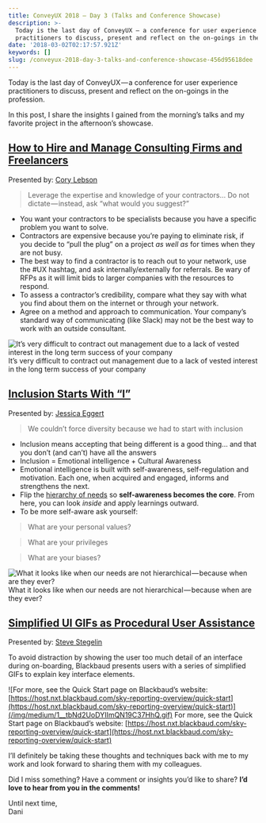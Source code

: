 ```yaml
---
title: ConveyUX 2018 — Day 3 (Talks and Conference Showcase)
description: >-
  Today is the last day of ConveyUX — a conference for user experience
  practitioners to discuss, present and reflect on the on-goings in the…
date: '2018-03-02T02:17:57.921Z'
keywords: []
slug: /conveyux-2018-day-3-talks-and-conference-showcase-456d95618dee
---
```


Today is the last day of ConveyUX — a conference for user experience practitioners to discuss, present and reflect on the on-goings in the profession.

In this post, I share the insights I gained from the morning’s talks and my favorite project in the afternoon’s showcase.

##  [How to Hire and Manage Consulting Firms and Freelancers](https://conveyux.com/sessions/how-to-hire-and-manage-consulting-firms-and-freelancers/)

Presented by: [Cory Lebson](https://conveyux.com/speakers/cory-lebson/)

> Leverage the expertise and knowledge of your contractors… Do not dictate — instead, ask “what would you suggest?”

*   You want your contractors to be specialists because you have a specific problem you want to solve.
*   Contractors are expensive because you’re paying to eliminate risk, if you decide to “pull the plug” on a project _as well as_ for times when they are not busy.
*   The best way to find a contractor is to reach out to your network, use the #UX hashtag, and ask internally/externally for referrals. Be wary of RFPs as it will limit bids to larger companies with the resources to respond.
*   To assess a contractor’s credibility, compare what they say with what you find about them on the internet or through your network.
*   Agree on a method and approach to communication. Your company’s standard way of communicating (like Slack) may not be the best way to work with an outside consultant.

![It’s very difficult to contract out management due to a lack of vested interest in the long term success of your company](/img/medium/1__ZqREtg2BvPES4ZjjE7paHQ.jpeg)
It’s very difficult to contract out management due to a lack of vested interest in the long term success of your company

##  [Inclusion Starts With “I”](https://conveyux.com/sessions/inclusion-starts-with-i/)

Presented by: [Jessica Eggert](https://conveyux.com/speakers/jessica-eggert/)

> We couldn’t force diversity because we had to start with inclusion

*   Inclusion means accepting that being different is a good thing… and that you don’t (and can’t) have all the answers
*   Inclusion = Emotional intelligence + Cultural Awareness
*   Emotional intelligence is built with self-awareness, self-regulation and motivation. Each one, when acquired and engaged, informs and strengthens the next.
*   Flip the [hierarchy of needs](https://en.wikipedia.org/wiki/Maslow%27s_hierarchy_of_needs) so **self-awareness becomes the core**. From here, you can look _inside_ and apply learnings outward.
*   To be more self-aware ask yourself:

> What are your personal values?

> What are your privileges

> What are your biases?

![What it looks like when our needs are not hierarchical — because when are they ever?](/img/medium/1__jOGYgIj5zLh4pIH9fR9ndw.jpeg)
What it looks like when our needs are not hierarchical — because when are they ever?

##  [Simplified UI GIFs as Procedural User Assistance](https://conveyux.com/sessions/simplified-ui-gifs-as-procedural-user-assistance/)

Presented by: [Steve Stegelin](https://conveyux.com/speakers/steve-stegelin/)

To avoid distraction by showing the user too much detail of an interface during on-boarding, Blackbaud presents users with a series of simplified GIFs to explain key interface elements.

![For more, see the Quick Start page on Blackbaud’s website: [https://host.nxt.blackbaud.com/sky-reporting-overview/quick-start](https://host.nxt.blackbaud.com/sky-reporting-overview/quick-start)](/img/medium/1__tbNd2UoDYIImQN19C37HhQ.gif)
For more, see the Quick Start page on Blackbaud’s website: [https://host.nxt.blackbaud.com/sky-reporting-overview/quick-start](https://host.nxt.blackbaud.com/sky-reporting-overview/quick-start)

I’ll definitely be taking these thoughts and techniques back with me to my work and look forward to sharing them with my colleagues.

Did I miss something? Have a comment or insights you’d like to share? **I’d love to hear from you in the comments!**

Until next time,  
Dani